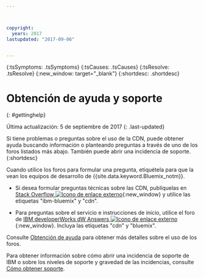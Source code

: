 ```yaml
---



copyright:
  years: 2017
lastupdated: "2017-09-06"


---
```


<!-- Common attributes used in the template are defined as follows: -->
{:tsSymptoms: .tsSymptoms} 
{:tsCauses: .tsCauses} 
{:tsResolve: .tsResolve} 
{:new_window: target="_blank"}
{:shortdesc: .shortdesc}

<!-- # {{site.data.keyword.blockstorageshort}} troubleshooting
{: #ts} -->
<!-- Provide an appropriate ID above -->

<!-- IN PROGRESS - AUDIENCE BLUE, STAGING ONLY -->


<!-- This is the template for troubleshooting topics.  -->

<!-- The short description section should include the service long name and "Bluemix" for search optimization. Example short description: -->

<!-- Add a heading and content for how to get help and support. Use this template for beta and GA services:  -->
# Obtención de ayuda y soporte 
{: #gettinghelp}

Última actualización: 5 de septiembre de 2017
{: .last-updated}

Si tiene problemas o preguntas sobre el uso de la CDN, puede obtener ayuda buscando información o planteando preguntas a través de uno de los foros listados más abajo. También puede abrir una incidencia de soporte.
{:shortdesc}

Cuando utilice los foros para formular una pregunta, etiquétela para que la vean los equipos de desarrollo de {{site.data.keyword.Bluemix_notm}}.
<!--Insert the appropriate Stack Overflow tag for your service for <block-storage> in URL and text below:  -->
* Si desea formular preguntas técnicas sobre las CDN, publíquelas en [Stack Overflow ![Icono de enlace externo](../../icons/launch-glyph.svg "Icono de enlace externo")](https://stackoverflow.com/search?q=network-security-groups+ibm-bluemix){:new_window} y utilice las etiquetas "ibm-bluemix" y "cdn".
<!--Insert the appropriate dW Answers tag for your service for <service_keyword> in URL below:  -->
* Para preguntas sobre el servicio e instrucciones de inicio, utilice el foro de [IBM developerWorks dW Answers ![Icono de enlace externo](../../icons/launch-glyph.svg "Icono de enlace externo")](https://developer.ibm.com/answers/topics/cdn.html?smartspace=bluemix){:new_window}. Incluya las etiquetas "cdn" y "bluemix".

Consulte [Obtención de ayuda](https://console.bluemix.net/docs/support/index.html#getting-help) para obtener más detalles sobre el uso de los foros.

Para obtener información sobre cómo abrir una incidencia de soporte de IBM o sobre los niveles de soporte y gravedad de las incidencias, consulte [Cómo obtener soporte](https://console.bluemix.net/docs/support/index.html#contacting-support).
